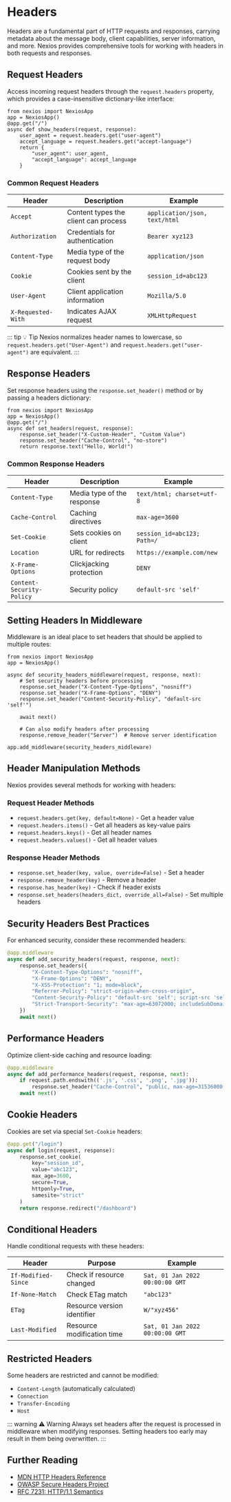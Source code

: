
# Headers

Headers are a fundamental part of HTTP requests and responses, carrying metadata about the message body, client capabilities, server information, and more. Nexios provides comprehensive tools for working with headers in both requests and responses.

## Request Headers

Access incoming request headers through the `request.headers` property, which provides a case-insensitive dictionary-like interface:

```python{5,6}
from nexios import NexiosApp
app = NexiosApp()
@app.get("/")
async def show_headers(request, response):
    user_agent = request.headers.get("user-agent")
    accept_language = request.headers.get("accept-language")
    return {
        "user_agent": user_agent,
        "accept_language": accept_language
    }
```

### Common Request Headers

| Header | Description | Example |
|--------|-------------|---------|
| `Accept` | Content types the client can process | `application/json, text/html` |
| `Authorization` | Credentials for authentication | `Bearer xyz123` |
| `Content-Type` | Media type of the request body | `application/json` |
| `Cookie` | Cookies sent by the client | `session_id=abc123` |
| `User-Agent` | Client application information | `Mozilla/5.0` |
| `X-Requested-With` | Indicates AJAX request | `XMLHttpRequest` |

::: tip 💡 Tip
Nexios normalizes header names to lowercase, so `request.headers.get("User-Agent")` and `request.headers.get("user-agent")` are equivalent.
:::

## Response Headers

Set response headers using the `response.set_header()` method or by passing a headers dictionary:

```python{5,6}
from nexios import NexiosApp
app = NexiosApp()
@app.get("/")
async def set_headers(request, response):
    response.set_header("X-Custom-Header", "Custom Value")
    response.set_header("Cache-Control", "no-store")
    return response.text("Hello, World!")
```

### Common Response Headers

| Header | Description | Example |
|--------|-------------|---------|
| `Content-Type` | Media type of the response | `text/html; charset=utf-8` |
| `Cache-Control` | Caching directives | `max-age=3600` |
| `Set-Cookie` | Sets cookies on client | `session_id=abc123; Path=/` |
| `Location` | URL for redirects | `https://example.com/new` |
| `X-Frame-Options` | Clickjacking protection | `DENY` |
| `Content-Security-Policy` | Security policy | `default-src 'self'` |

##  Setting Headers In Middleware

Middleware is an ideal place to set headers that should be applied to multiple routes:

```python{5,6}
from nexios import NexiosApp
app = NexiosApp()

async def security_headers_middleware(request, response, next):
    # Set security headers before processing
    response.set_header("X-Content-Type-Options", "nosniff")
    response.set_header("X-Frame-Options", "DENY")
    response.set_header("Content-Security-Policy", "default-src 'self'")
    
    await next()
    
    # Can also modify headers after processing
    response.remove_header("Server")  # Remove server identification

app.add_middleware(security_headers_middleware)
```

##  Header Manipulation Methods

Nexios provides several methods for working with headers:

### Request Header Methods
- `request.headers.get(key, default=None)` - Get a header value
- `request.headers.items()` - Get all headers as key-value pairs
- `request.headers.keys()` - Get all header names
- `request.headers.values()` - Get all header values

### Response Header Methods
- `response.set_header(key, value, override=False)` - Set a header
- `response.remove_header(key)` - Remove a header
- `response.has_header(key)` - Check if header exists
- `response.set_headers(headers_dict, override_all=False)` - Set multiple headers

## Security Headers Best Practices

For enhanced security, consider these recommended headers:

```python
@app.middleware
async def add_security_headers(request, response, next):
    response.set_headers({
        "X-Content-Type-Options": "nosniff",
        "X-Frame-Options": "DENY",
        "X-XSS-Protection": "1; mode=block",
        "Referrer-Policy": "strict-origin-when-cross-origin",
        "Content-Security-Policy": "default-src 'self'; script-src 'self'",
        "Strict-Transport-Security": "max-age=63072000; includeSubDomains; preload"
    })
    await next()
```

## Performance Headers

Optimize client-side caching and resource loading:

```python
@app.middleware
async def add_performance_headers(request, response, next):
    if request.path.endswith(('.js', '.css', '.png', '.jpg')):
        response.set_header("Cache-Control", "public, max-age=31536000, immutable")
    await next()
```

## Cookie Headers

Cookies are set via special `Set-Cookie` headers:

```python
@app.get("/login")
async def login(request, response):
    response.set_cookie(
        key="session_id",
        value="abc123",
        max_age=3600,
        secure=True,
        httponly=True,
        samesite="strict"
    )
    return response.redirect("/dashboard")
```

## Conditional Headers

Handle conditional requests with these headers:

| Header | Purpose | Example |
|--------|---------|---------|
| `If-Modified-Since` | Check if resource changed | `Sat, 01 Jan 2022 00:00:00 GMT` |
| `If-None-Match` | Check ETag match | `"abc123"` |
| `ETag` | Resource version identifier | `W/"xyz456"` |
| `Last-Modified` | Resource modification time | `Sat, 01 Jan 2022 00:00:00 GMT` |

## Restricted Headers

Some headers are restricted and cannot be modified:

- `Content-Length` (automatically calculated)
- `Connection`
- `Transfer-Encoding`
- `Host`

::: warning ⚠️ Warning
Always set headers after the request is processed in middleware when modifying responses. Setting headers too early may result in them being overwritten.
:::

##  Further Reading

- [MDN HTTP Headers Reference](https://developer.mozilla.org/en-US/docs/Web/HTTP/Headers)
- [OWASP Secure Headers Project](https://owasp.org/www-project-secure-headers/)
- [RFC 7231: HTTP/1.1 Semantics](https://tools.ietf.org/html/rfc7231)

